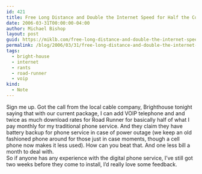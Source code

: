 ```yaml
---
id: 421
title: Free Long Distance and Double the Internet Speed for Half the Cost?
date: 2006-03-31T00:00:00-04:00
author: Michael Bishop
layout: post
guid: https://miklb.com/free-long-distance-and-double-the-internet-speed-for-half-the-cost
permalink: /blog/2006/03/31/free-long-distance-and-double-the-internet-speed-for-half-the-cost/
tags:
  - bright-house
  - internet
  - rants
  - road-runner
  - voip
kind:
  - Note
---
```

<p>Sign me up.  Got the call from the local cable company, Brighthouse tonight saying that with our current package, I can add VOIP telephone and and twice as much download rates for Road Runner for basically half of what I pay monthly for my traditional phone service.  And they claim they have battery backup for phone service in case of power outage (we keep an old fashioned phone around for those just in case moments, though a cell phone now makes it less used).  How can you beat that.  And one less bill a month to deal with.<br />
So if anyone has any experience with the digital phone service, I’ve still got two weeks before they come to install, I’d really love some feedback.</p>